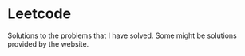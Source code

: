 # Leetcode
Solutions to the problems that I have solved. Some might be solutions provided by the website. 
